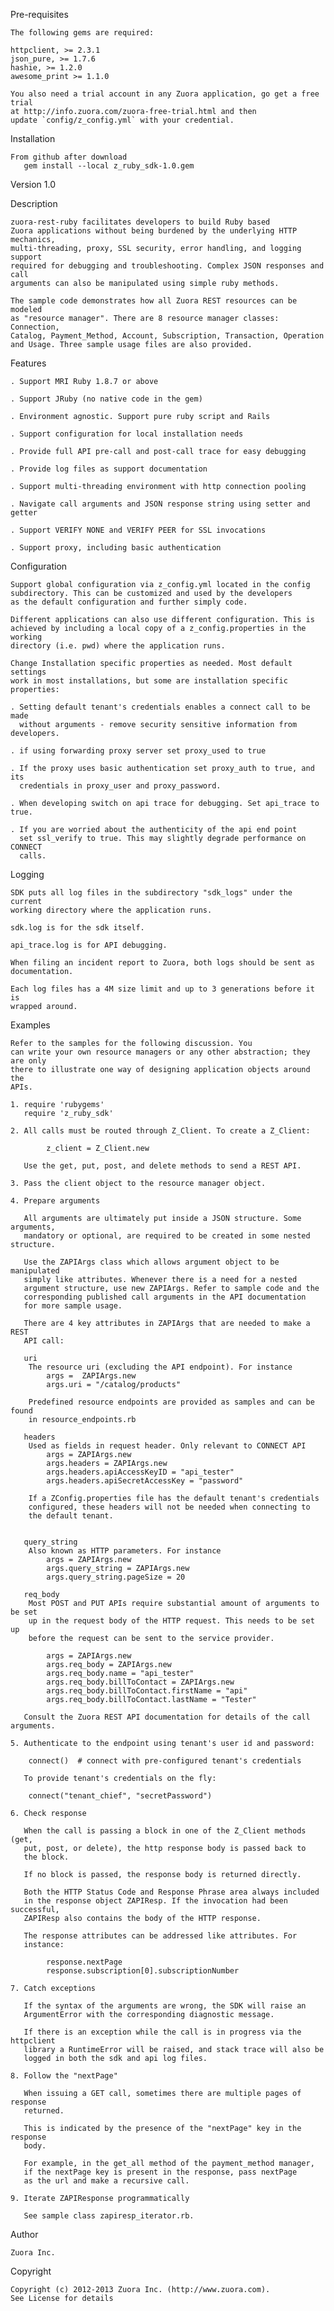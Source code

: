 Pre-requisites

    The following gems are required:

    httpclient, >= 2.3.1
    json_pure, >= 1.7.6
    hashie, >= 1.2.0
    awesome_print >= 1.1.0

    You also need a trial account in any Zuora application, go get a free trial 
    at http://info.zuora.com/zuora-free-trial.html and then 
    update `config/z_config.yml` with your credential.
    
Installation

    From github after download
       gem install --local z_ruby_sdk-1.0.gem

Version
    1.0

Description

    zuora-rest-ruby facilitates developers to build Ruby based
    Zuora applications without being burdened by the underlying HTTP mechanics,
    multi-threading, proxy, SSL security, error handling, and logging support
    required for debugging and troubleshooting. Complex JSON responses and call
    arguments can also be manipulated using simple ruby methods.

    The sample code demonstrates how all Zuora REST resources can be modeled
    as "resource manager". There are 8 resource manager classes: Connection,
    Catalog, Payment_Method, Account, Subscription, Transaction, Operation
    and Usage. Three sample usage files are also provided.

Features

    . Support MRI Ruby 1.8.7 or above

    . Support JRuby (no native code in the gem)

    . Environment agnostic. Support pure ruby script and Rails

    . Support configuration for local installation needs

    . Provide full API pre-call and post-call trace for easy debugging

    . Provide log files as support documentation

    . Support multi-threading environment with http connection pooling

    . Navigate call arguments and JSON response string using setter and getter

    . Support VERIFY NONE and VERIFY PEER for SSL invocations

    . Support proxy, including basic authentication

Configuration

    Support global configuration via z_config.yml located in the config
    subdirectory. This can be customized and used by the developers
    as the default configuration and further simply code.

    Different applications can also use different configuration. This is
    achieved by including a local copy of a z_config.properties in the working
    directory (i.e. pwd) where the application runs.

    Change Installation specific properties as needed. Most default settings
    work in most installations, but some are installation specific properties:

    . Setting default tenant's credentials enables a connect call to be made
      without arguments - remove security sensitive information from developers.

    . if using forwarding proxy server set proxy_used to true

    . If the proxy uses basic authentication set proxy_auth to true, and its
      credentials in proxy_user and proxy_password.

    . When developing switch on api trace for debugging. Set api_trace to true.

    . If you are worried about the authenticity of the api end point
      set ssl_verify to true. This may slightly degrade performance on CONNECT
      calls.

Logging

    SDK puts all log files in the subdirectory "sdk_logs" under the current
    working directory where the application runs.

    sdk.log is for the sdk itself.

    api_trace.log is for API debugging.

    When filing an incident report to Zuora, both logs should be sent as documentation.

    Each log files has a 4M size limit and up to 3 generations before it is
    wrapped around.

Examples

    Refer to the samples for the following discussion. You
    can write your own resource managers or any other abstraction; they are only
    there to illustrate one way of designing application objects around the
    APIs.

    1. require 'rubygems' 
       require 'z_ruby_sdk'

    2. All calls must be routed through Z_Client. To create a Z_Client:

            z_client = Z_Client.new

       Use the get, put, post, and delete methods to send a REST API.

    3. Pass the client object to the resource manager object.

    4. Prepare arguments

       All arguments are ultimately put inside a JSON structure. Some arguments,
       mandatory or optional, are required to be created in some nested structure.

       Use the ZAPIArgs class which allows argument object to be manipulated
       simply like attributes. Whenever there is a need for a nested
       argument structure, use new ZAPIArgs. Refer to sample code and the
       corresponding published call arguments in the API documentation
       for more sample usage.

       There are 4 key attributes in ZAPIArgs that are needed to make a REST
       API call:

       uri
        The resource uri (excluding the API endpoint). For instance
            args =  ZAPIArgs.new
            args.uri = "/catalog/products"

        Predefined resource endpoints are provided as samples and can be found
        in resource_endpoints.rb

       headers
        Used as fields in request header. Only relevant to CONNECT API
            args = ZAPIArgs.new
            args.headers = ZAPIArgs.new
            args.headers.apiAccessKeyID = "api_tester"
            args.headers.apiSecretAccessKey = "password"

        If a ZConfig.properties file has the default tenant's credentials
        configured, these headers will not be needed when connecting to
        the default tenant.


       query_string
        Also known as HTTP parameters. For instance
            args = ZAPIArgs.new
            args.query_string = ZAPIArgs.new
            args.query_string.pageSize = 20

       req_body
        Most POST and PUT APIs require substantial amount of arguments to be set
        up in the request body of the HTTP request. This needs to be set up
        before the request can be sent to the service provider.

            args = ZAPIArgs.new
            args.req_body = ZAPIArgs.new
            args.req_body.name = "api_tester"
            args.req_body.billToContact = ZAPIArgs.new
            args.req_body.billToContact.firstName = "api"
            args.req_body.billToContact.lastName = "Tester"

       Consult the Zuora REST API documentation for details of the call arguments.

    5. Authenticate to the endpoint using tenant's user id and password:

        connect()  # connect with pre-configured tenant's credentials
        
       To provide tenant's credentials on the fly:

        connect("tenant_chief", "secretPassword")

    6. Check response

       When the call is passing a block in one of the Z_Client methods (get,
       put, post, or delete), the http response body is passed back to
       the block.

       If no block is passed, the response body is returned directly.

       Both the HTTP Status Code and Response Phrase area always included
       in the response object ZAPIResp. If the invocation had been successful,
       ZAPIResp also contains the body of the HTTP response.

       The response attributes can be addressed like attributes. For
       instance:

            response.nextPage
            response.subscription[0].subscriptionNumber

    7. Catch exceptions

       If the syntax of the arguments are wrong, the SDK will raise an
       ArgumentError with the corresponding diagnostic message.

       If there is an exception while the call is in progress via the httpclient
       library a RuntimeError will be raised, and stack trace will also be
       logged in both the sdk and api log files.

    8. Follow the "nextPage"

       When issuing a GET call, sometimes there are multiple pages of response
       returned.

       This is indicated by the presence of the "nextPage" key in the response
       body.

       For example, in the get_all method of the payment_method manager,
       if the nextPage key is present in the response, pass nextPage
       as the url and make a recursive call.

    9. Iterate ZAPIResponse programmatically

       See sample class zapiresp_iterator.rb.

Author

    Zuora Inc.

Copyright

    Copyright (c) 2012-2013 Zuora Inc. (http://www.zuora.com).
    See License for details
